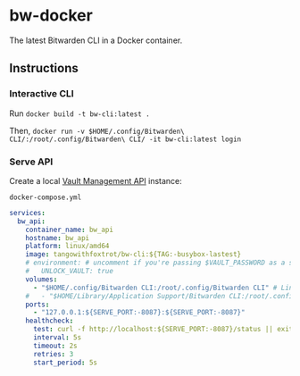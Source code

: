 # bw-docker

The latest Bitwarden CLI in a Docker container.

## Instructions

### Interactive CLI

Run `docker build -t bw-cli:latest .`

Then, `docker run -v $HOME/.config/Bitwarden\ CLI/:/root/.config/Bitwarden\ CLI/ -it bw-cli:latest login`

### Serve API

Create a local [Vault Management API](https://bitwarden.com/help/vault-management-api/) instance:

`docker-compose.yml`
```yaml
services:
  bw_api:
    container_name: bw_api
    hostname: bw_api
    platform: linux/amd64
    image: tangowithfoxtrot/bw-cli:${TAG:-busybox-lastest}
    # environment: # uncomment if you're passing $VAULT_PASSWORD as a secret to unlock the vault
    #   UNLOCK_VAULT: true
    volumes:
      - "$HOME/.config/Bitwarden CLI:/root/.config/Bitwarden CLI" # Linux
    #   - "$HOME/Library/Application Support/Bitwarden CLI:/root/.config/Bitwarden CLI" # macOS
    ports:
      - "127.0.0.1:${SERVE_PORT:-8087}:${SERVE_PORT:-8087}"
    healthcheck:
      test: curl -f http://localhost:${SERVE_PORT:-8087}/status || exit 1
      interval: 5s
      timeout: 2s
      retries: 3
      start_period: 5s
```
